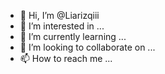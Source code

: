 - 👋 Hi, I’m @Liarizqiii
- 👀 I’m interested in ...
- 🌱 I’m currently learning ...
- 💞️ I’m looking to collaborate on ...
- 📫 How to reach me ...

<!---
Liarizqiii/Liarizqiii is a ✨ special ✨ repository because its `README.md` (this file) appears on your GitHub profile.
You can click the Preview link to take a look at your changes.
--->
